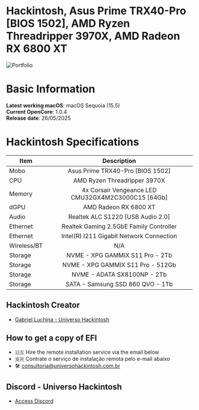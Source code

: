 # Hackintosh, Asus Prime TRX40-Pro [BIOS 1502], AMD Ryzen Threadripper 3970X, AMD Radeon RX 6800 XT

![Portfolio](https://github.com/user-attachments/assets/2d64243e-6426-44e1-8cb5-d9759ff17e35)

# Basic Information

**Latest working macOS**: macOS Sequoia (15.5)
<br>
**Current OpenCore**: 1.0.4
<br>
**Release date**: 26/05/2025

# Hackintosh Specifications
|Item|Description|
|-|:-------:|
|Mobo|Asus Prime TRX40-Pro [BIOS 1502]|
|CPU|AMD Ryzen Threadripper 3970X|
|Memory|4x Corsair Vengeance LED CMU32GX4M2C3000C15 [64Gb]|
|dGPU|AMD Radeon RX 6800 XT|
|Audio|Realtek ALC S1220 [USB Audio 2.0]|
|Ethernet|Realtek Gaming 2.5GbE Family Controller|
|Ethernet|Intel(R) I211 Gigabit Network Connection|
|Wireless/BT|N/A|
|Storage|NVME - XPG GAMMIX S11 Pro - 2Tb|
|Storage|NVME - XPG GAMMIX S11 Pro - 512Gb|
|Storage|NVME - ADATA SX8100NP - 2Tb|
|Storage|SATA - Samsung SSD 860 QVO - 1Tb|

## Hackintosh Creator
- [Gabriel Luchina - Universo Hackintosh](https://luchina.com.br)

## How to get a copy of EFI
- 🇺🇸 Hire the remote installation service via the email below
- 🇧🇷 Contrate o serviço de instalação remota pelo e-mail abaixo
- 🛠️ [consultoria@universohackintosh.com.br](mailto:consultoria@universohackintosh.com.br)

## Discord - Universo Hackintosh
- [Access Discord](https://discord.universohackintosh.com.br)
